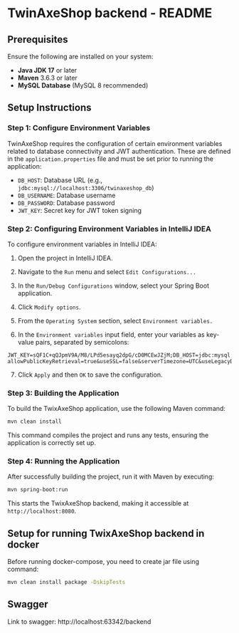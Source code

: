 # TwinAxeShop backend - README

## Prerequisites

Ensure the following are installed on your system:

- **Java JDK 17** or later
- **Maven** 3.6.3 or later
- **MySQL Database** (MySQL 8 recommended)

## Setup Instructions

### Step 1: Configure Environment Variables

TwinAxeShop requires the configuration of certain environment variables related to database connectivity and JWT authentication. These are defined in the `application.properties` file and must be set prior to running the application:

- `DB_HOST`: Database URL (e.g., `jdbc:mysql://localhost:3306/twinaxeshop_db`)
- `DB_USERNAME`: Database username
- `DB_PASSWORD`: Database password
- `JWT_KEY`: Secret key for JWT token signing

### Step 2: Configuring Environment Variables in IntelliJ IDEA

To configure environment variables in IntelliJ IDEA:

1. Open the project in IntelliJ IDEA.
2. Navigate to the `Run` menu and select `Edit Configurations...`

3. In the `Run/Debug Configurations` window, select your Spring Boot application.

4. Click `Modify options`.

5. From the `Operating System` section, select `Environment variables.`

6. In the `Environment variables` input field, enter your variables as key-value pairs, separated by semicolons:
```
JWT_KEY=sQF1C+qQJpmV9A/M8/LPd5esayq2dpG/cD0MCEwJZjM;DB_HOST=jdbc:mysql://localhost:3306/twixAxeShop?allowPublicKeyRetrieval=true&useSSL=false&serverTimezone=UTC&useLegacyDatetimeCode=false;DB_USERNAME=root;DB_PASSWORD=admin12345
```

7. Click `Apply` and then `OK` to save the configuration.

### Step 3: Building the Application

To build the TwixAxeShop application, use the following Maven command:

```bash
mvn clean install
```

This command compiles the project and runs any tests, ensuring the application is correctly set up.

### Step 4: Running the Application

After successfully building the project, run it with Maven by executing:

```bash
mvn spring-boot:run
```

This starts the TwixAxeShop backend, making it accessible at `http://localhost:8080`.

## Setup for running TwixAxeShop backend in docker

Before running docker-compose, you need to create jar file using command:
```bash
mvn clean install package -DskipTests
```

## Swagger

Link to swagger: http://localhost:63342/backend







